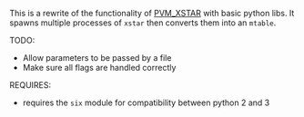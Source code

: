 This is a rewrite of the functionality of [PVM_XSTAR](http://space.mit.edu/cxc/pvm_xstar/) with basic python libs.
It spawns multiple processes of `xstar` then converts them into an `mtable`.

TODO:
* Allow parameters to be passed by a file
* Make sure all flags are handled correctly

REQUIRES:
  * requires the `six` module for compatibility between python 2 and 3
